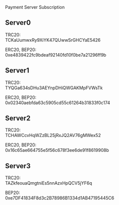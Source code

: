 Payment Server Subscription

**Server0**
------------------------------------------------

TRC20: <br/>
TCKaUumwxRy9XiYK47QUwwSrGHCYaE5426

ERC20, BEP20: <br/>
0xe4839422fc9bdeaf92140fd10f0be7a21296ff9b

**Server1**
------------------------------------------------

TRC20: <br/>
TYQGa634sDHu3AEYnpDHiQWGAKMpFVWsTk

ERC20, BEP20: <br/>
0x02340aebfda63c5905cd55c61264b31833f0c174

**Server2**
------------------------------------------------

TRC20: <br/>
TCHAWCcvHqWZzBL25jRxJQ2AV76gMWex52

ERC20, BEP20: <br/>
0x16c65ae664755e5f56c678f3ee6de91f8619908b


**Server3**
------------------------------------------------
TRC20: <br/>
TAZkfeouaQmgtniEs5nnAzxHpQCV5jYF6q

BEP20: <br/>
0xe7DF41834F8d3c2B78986B1334d1AB47195445C6

